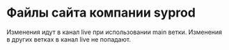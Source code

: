 # Файлы сайта компании syprod
Изменения идут в канал live при использовании main ветки.
Изменения в других ветках в канал live не попадают.
